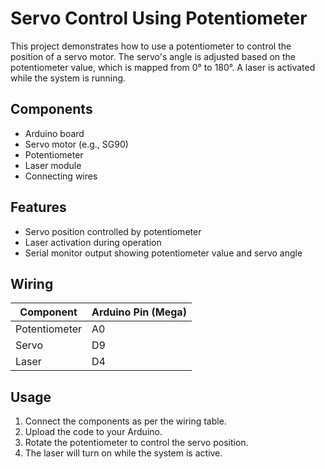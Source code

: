 # Servo Control Using Potentiometer

This project demonstrates how to use a potentiometer to control the position of a servo motor. The servo's angle is adjusted based on the potentiometer value, which is mapped from 0° to 180°. A laser is activated while the system is running.

## Components

-   Arduino board
-   Servo motor (e.g., SG90)
-   Potentiometer
-   Laser module
-   Connecting wires

## Features

-   Servo position controlled by potentiometer
-   Laser activation during operation
-   Serial monitor output showing potentiometer value and servo angle

## Wiring

| Component     | Arduino Pin (Mega) |
| ------------- | ------------------ |
| Potentiometer | A0                 |
| Servo         | D9                 |
| Laser         | D4                 |

## Usage

1. Connect the components as per the wiring table.
2. Upload the code to your Arduino.
3. Rotate the potentiometer to control the servo position.
4. The laser will turn on while the system is active.

